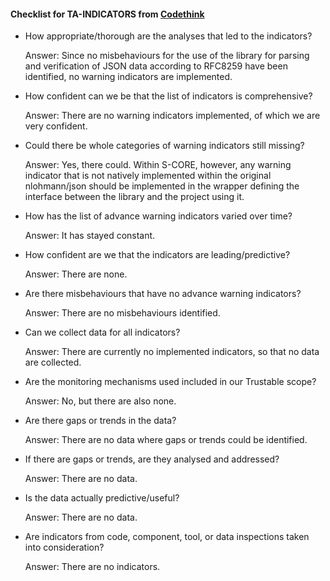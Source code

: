 #### Checklist for TA-INDICATORS from [Codethink](https://codethinklabs.gitlab.io/trustable/trustable/print_page.html)

* How appropriate/thorough are the analyses that led to the indicators?

    Answer:  Since no misbehaviours for the use of the library for parsing and verification of JSON data according to RFC8259 have been identified, no warning indicators are implemented.

* How confident can we be that the list of indicators is comprehensive? 

    Answer:  There are no warning indicators implemented, of which we are very confident.

* Could there be whole categories of warning indicators still missing?

    Answer:  Yes, there could. Within S-CORE, however, any warning indicator that is not natively implemented within the original nlohmann/json should be implemented in the wrapper defining the interface between the library and the project using it.

* How has the list of advance warning indicators varied over time?

    Answer:  It has stayed constant.

* How confident are we that the indicators are leading/predictive?

    Answer: There are none.

* Are there misbehaviours that have no advance warning indicators?

    Answer:  There are no misbehaviours identified.

* Can we collect data for all indicators? 

    Answer:  There are currently no implemented indicators, so that no data are collected.

* Are the monitoring mechanisms used included in our Trustable scope? 

    Answer:  No, but there are also none.

* Are there gaps or trends in the data? 

    Answer:  There are no data where gaps or trends could be identified.

* If there are gaps or trends, are they analysed and addressed?

    Answer:  There are no data.

* Is the data actually predictive/useful?

    Answer:  There are no data.

* Are indicators from code, component, tool, or data inspections taken into consideration?

    Answer:  There are no indicators.